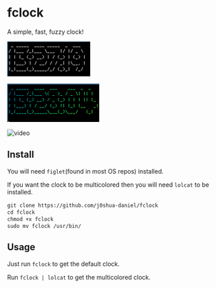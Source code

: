 # fclock
A simple, fast, fuzzy clock!

![fclock](https://github.com/j0shua-daniel/images/blob/main/fclock.png?raw=true)

![fclock-lolcat](https://github.com/j0shua-daniel/images/blob/main/fclock-lol.png?raw=true)

![video](https://asciinema.org/a/EK7473jODgOD6Sh7yJGDA8XUu)

## Install

You will need `figlet`(found in most OS repos) installed.

If you want the clock to be multicolored then you will need `lolcat` to be installed.

```
git clone https://github.com/j0shua-daniel/fclock
cd fclock
chmod +x fclock
sudo mv fclock /usr/bin/
```

## Usage

Just run `fclock` to get the default clock.

Run `fclock | lolcat` to get the multicolored clock.
